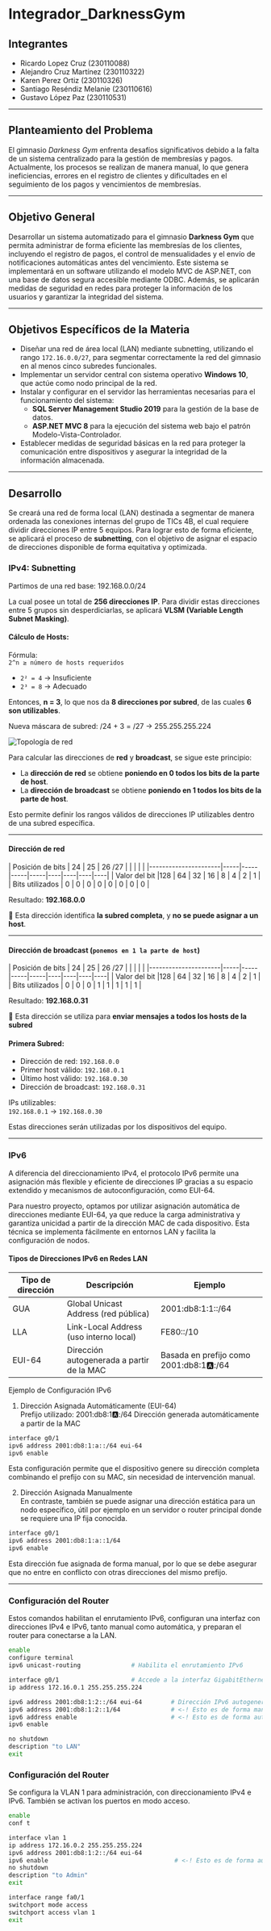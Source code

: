 # Integrador_DarknessGym

## Integrantes

- Ricardo Lopez Cruz (230110088)  
- Alejandro Cruz Martínez (230110322)  
- Karen Perez Ortiz (230110326)  
- Santiago Reséndiz Melanie (230110616)  
- Gustavo López Paz (230110531)  

---

## Planteamiento del Problema

El gimnasio *Darkness Gym* enfrenta desafíos significativos debido a la falta de un sistema centralizado para la gestión de membresías y pagos. Actualmente, los procesos se realizan de manera manual, lo que genera ineficiencias, errores en el registro de clientes y dificultades en el seguimiento de los pagos y vencimientos de membresías.

---

## Objetivo General

Desarrollar un sistema automatizado para el gimnasio **Darkness Gym** que permita administrar de forma eficiente las membresías de los clientes, incluyendo el registro de pagos, el control de mensualidades y el envío de notificaciones automáticas antes del vencimiento. Este sistema se implementará en un software utilizando el modelo MVC de ASP.NET, con una base de datos segura accesible mediante ODBC. Además, se aplicarán medidas de seguridad en redes para proteger la información de los usuarios y garantizar la integridad del sistema.

---

## Objetivos Específicos de la Materia

- Diseñar una red de área local (LAN) mediante subnetting, utilizando el rango `172.16.0.0/27`, para segmentar correctamente la red del gimnasio en al menos cinco subredes funcionales.
- Implementar un servidor central con sistema operativo **Windows 10**, que actúe como nodo principal de la red.
- Instalar y configurar en el servidor las herramientas necesarias para el funcionamiento del sistema:
  - **SQL Server Management Studio 2019** para la gestión de la base de datos.
  - **ASP.NET MVC 8** para la ejecución del sistema web bajo el patrón Modelo-Vista-Controlador.
- Establecer medidas de seguridad básicas en la red para proteger la comunicación entre dispositivos y asegurar la integridad de la información almacenada.

---

## Desarrollo

Se creará una red de forma local (LAN) destinada a segmentar de manera ordenada las conexiones internas del grupo de TICs 4B, el cual requiere dividir direcciones IP entre 5 equipos. Para lograr esto de forma eficiente, se aplicará el proceso de **subnetting**, con el objetivo de asignar el espacio de direcciones disponible de forma equitativa y optimizada.



### IPv4: Subnetting

Partimos de una red base:
192.168.0.0/24


La cual posee un total de **256 direcciones IP**. Para dividir estas direcciones entre 5 grupos sin desperdiciarlas, se aplicará **VLSM (Variable Length Subnet Masking)**.

#### Cálculo de Hosts:

Fórmula:  
`2^n ≥ número de hosts requeridos`

- `2² = 4` → Insuficiente  
- `2³ = 8` → Adecuado  

Entonces, **n = 3**, lo que nos da **8 direcciones por subred**, de las cuales **6 son utilizables**.

Nueva máscara de subred:
/24 + 3 = /27 → 255.255.255.224


![Topología de red](image.png)

Para calcular las direcciones de **red** y **broadcast**, se sigue este principio:

- La **dirección de red** se obtiene **poniendo en 0 todos los bits de la parte de host**.
- La **dirección de broadcast** se obtiene **poniendo en 1 todos los bits de la parte de host**.

Esto permite definir los rangos válidos de direcciones IP utilizables dentro de una subred específica.

---

#### Dirección de red 


| Posición de bits     | 24  | 25  | 26   /27  |    |    |    |    | 
|----------------------|-----|-----|-----|-----|----|----|----|----|
| Valor del bit        |128  | 64  | 32  | 16  | 8  | 4  | 2  | 1  |
| Bits utilizados      | 0   | 0   | 0   |  0  | 0  | 0  | 0  | 0  |


Resultado: **192.168.0.0** 

🔹 Esta dirección identifica **la subred completa**, y **no se puede asignar a un host**.

---

#### Dirección de broadcast (`ponemos en 1 la parte de host`)

| Posición de bits     | 24  | 25  | 26   /27  |    |    |    |    | 
|----------------------|-----|-----|-----|-----|----|----|----|----|
| Valor del bit        |128  | 64  | 32  | 16  | 8  | 4  | 2  | 1  |
| Bits utilizados      | 0   | 0   | 0   |  1  | 1  | 1  | 1  | 1  |


Resultado:    **192.168.0.31**

🔸 Esta dirección se utiliza para **enviar mensajes a todos los hosts de la subred**


#### Primera Subred:

- Dirección de red: `192.168.0.0`
- Primer host válido: `192.168.0.1`
- Último host válido: `192.168.0.30`
- Dirección de broadcast: `192.168.0.31`

IPs utilizables:  
`192.168.0.1` → `192.168.0.30`

Estas direcciones serán utilizadas por los dispositivos del equipo.

---

### IPv6


A diferencia del direccionamiento IPv4, el protocolo IPv6 permite una asignación más flexible y eficiente de direcciones IP gracias a su espacio extendido y mecanismos de autoconfiguración, como EUI-64.    
    
Para nuestro proyecto, optamos por utilizar asignación automática de direcciones mediante EUI-64, ya que reduce la carga administrativa y garantiza unicidad a partir de la dirección MAC de cada dispositivo. Esta técnica se implementa fácilmente en entornos LAN y facilita la configuración de nodos.
    
#### Tipos de Direcciones IPv6 en Redes LAN

| Tipo de dirección | Descripción                          | Ejemplo               |
|-------------------|--------------------------------------|------------------------|
| GUA               | Global Unicast Address (red pública) | 2001:db8:1:1::/64      |
| LLA               | Link-Local Address (uso interno local) | FE80::/10            |
| EUI-64            | Dirección autogenerada a partir de la MAC | Basada en prefijo como 2001:db8:1:a::/64 |

Ejemplo de Configuración IPv6    
1. Dirección Asignada Automáticamente (EUI-64)    
Prefijo utilizado: 2001:db8:1:a::/64
Dirección generada automáticamente a partir de la MAC
```bash
interface g0/1
ipv6 address 2001:db8:1:a::/64 eui-64
ipv6 enable
```
Esta configuración permite que el dispositivo genere su dirección completa combinando el prefijo con su MAC, sin necesidad de intervención manual.    

2. Dirección Asignada Manualmente    
En contraste, también se puede asignar una dirección estática para un nodo específico, útil por ejemplo en un servidor o router principal donde se requiere una IP fija conocida.
```bash
interface g0/1
ipv6 address 2001:db8:1:a::1/64
ipv6 enable
```    
Esta dirección fue asignada de forma manual, por lo que se debe asegurar que no entre en conflicto con otras direcciones del mismo prefijo.

---

### Configuración del Router

Estos comandos habilitan el enrutamiento IPv6, configuran una interfaz con direcciones IPv4 e IPv6, tanto manual como automática, y preparan el router para conectarse a la LAN.

```bash
enable
configure terminal
ipv6 unicast-routing              # Habilita el enrutamiento IPv6

interface g0/1                    # Accede a la interfaz GigabitEthernet 0/1
ip address 172.16.0.1 255.255.255.224

ipv6 address 2001:db8:1:2::/64 eui-64        # Dirección IPv6 autogenerada (EUI-64)
ipv6 address 2001:db8:1:2::1/64              # <-! Esto es de forma manual
ipv6 address enable                          # <-! Esto es de forma automática 
ipv6 enable

no shutdown
description "to LAN"
exit
```

### Configuración del Router
Se configura la VLAN 1 para administración, con direccionamiento IPv4 e IPv6. También se activan los puertos en modo acceso.

```bash
enable
conf t

interface vlan 1
ip address 172.16.0.2 255.255.255.224
ipv6 address 2001:db8:1:2::/64 eui-64
ipv6 enable                                   # <-! Esto es de forma automática
no shutdown
description "to Admin"
exit

interface range fa0/1
switchport mode access
switchport access vlan 1
exit
```
